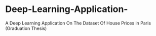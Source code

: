 # Deep-Learning-Application-
A Deep Learning Application On The Dataset Of House Prices in Paris (Graduation Thesis)
